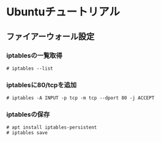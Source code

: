 # Ubuntuチュートリアル

## ファイアーウォール設定

### iptablesの一覧取得
```
# iptables --list
```

### iptablesに80/tcpを追加
```
# iptables -A INPUT -p tcp -m tcp --dport 80 -j ACCEPT
```

### iptablesの保存
```
# apt install iptables-persistent
# iptables save
```
